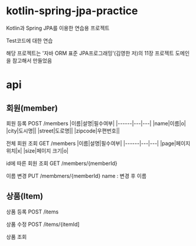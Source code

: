 # kotlin-spring-jpa-practice

Kotlin과 Spring JPA를 이용한 연습용 프로젝트

Test코드에 대한 연습

해당 프로젝트는 '자바 ORM 표준 JPA프로그래밍'(김영한 저)의 11장 프로젝트 도메인을 참고해서 만들었음

# api
## 회원(member)
회원 등록
POST /members
|이름|설명|필수여부|
|------|---|---|
|name|이름|o|
|city|도시명||
|street|도로명||
|zipcode|우편번호||

전체 회원 조회
GET /members
|이름|설명|필수여부|
|------|---|---|
|page|페이지 위치|x|
|size|페이지 크기|o|


id에 따른 회원 조회
GET /members/{memberId}

이름 변경
PUT /membmers/{memberId}
name : 변경 후 이름

## 상품(Item)
상품 등록
POST /items

상품 수정
POST /items/{itemId]

상품 조회

